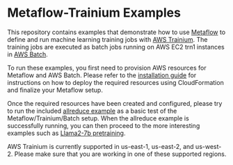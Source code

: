 # Metaflow-Trainium Examples

This repository contains examples that demonstrate how to use [Metaflow](https://metaflow.org/) to define and run machine learning training jobs with [AWS Trainium](https://aws.amazon.com/machine-learning/trainium/). The training jobs are executed as batch jobs running on AWS EC2 trn1 instances in [AWS Batch](https://aws.amazon.com/batch/).

To run these examples, you first need to provision AWS resources for Metaflow and AWS Batch. Please refer to the [installation guide](./install_metaflow_and_batch.md) for instructions on how to deploy the required resources using CloudFormation and finalize your Metaflow setup.

Once the required resources have been created and configured, please try to run the included [allreduce example](./allreduce-trn) as a basic test of the Metaflow/Trainium/Batch setup. When the allreduce example is successfully running, you can then proceed to the more interesting examples such as [Llama2-7b pretraining](./llama2-7b-pretrain-trn).

AWS Trainium is currently supported in us-east-1, us-east-2, and us-west-2. Please make sure that you are working in one of these supported regions.
